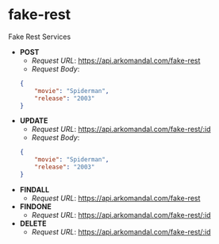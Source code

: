 # fake-rest
Fake Rest Services

* **POST** 
    * *Request URL*: https://api.arkomandal.com/fake-rest
    * *Request Body*: 
    ```json
    {
        "movie": "Spiderman",
        "release": "2003"
    }
    ```
* **UPDATE**
    * *Request URL*: https://api.arkomandal.com/fake-rest/:id
    * *Request Body*: 
    ```json
    {
        "movie": "Spiderman",
        "release": "2003"
    }
    ```
* **FINDALL** 
    * *Request URL*: https://api.arkomandal.com/fake-rest
* **FINDONE** 
    * *Request URL*: https://api.arkomandal.com/fake-rest/:id
* **DELETE** 
    * *Request URL*: https://api.arkomandal.com/fake-rest/:id